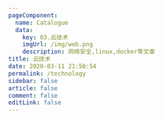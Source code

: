 ```yaml
---
pageComponent: 
  name: Catalogue
  data: 
    key: 03.云技术
    imgUrl: /img/web.png
    description: 网络安全,linux,docker等文章
title: 云技术
date: 2020-03-11 21:50:54
permalink: /technology
sidebar: false
article: false
comment: false
editLink: false
---
```

